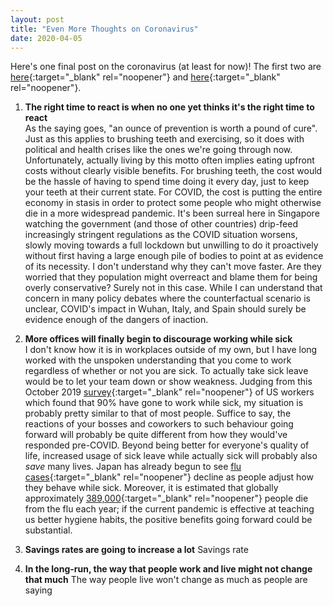 ```yaml
---
layout: post
title: "Even More Thoughts on Coronavirus"
date: 2020-04-05
---
```


Here's one final post on the coronavirus (at least for now)! The first two are [here](https://robinzxu.github.io/blog/2020/03/24/thoughts-on-coronavirus){:target="_blank" rel="noopener"} and [here](https://robinzxu.github.io/blog/2020/04/02/more-thoughts-on-coronavirus){:target="_blank" rel="noopener"}.

1. **The right time to react is when no one yet thinks it's the right time to react**  
As the saying goes, "an ounce of prevention is worth a pound of cure". Just as this applies to brushing teeth and exercising, so it does with political and health crises like the ones we're going through now. Unfortunately, actually living by this motto often implies eating upfront costs without clearly visible benefits. For brushing teeth, the cost would be the hassle of having to spend time doing it every day, just to keep your teeth at their current state. For COVID, the cost is putting the entire economy in stasis in order to protect some people who might otherwise die in a more widespread pandemic. It's been surreal here in Singapore watching the government (and those of other countries) drip-feed increasingly stringent regulations as the COVID situation worsens, slowly moving towards a full lockdown but unwilling to do it proactively without first having a large enough pile of bodies to point at as evidence of its necessity. I don't understand why they can't move faster. Are they worried that they population might overreact and blame them for being overly conservative? Surely not in this case. While I can understand that concern in many policy debates where the counterfactual scenario is unclear, COVID's impact in Wuhan, Italy, and Spain should surely be evidence enough of the dangers of inaction.

2. **More offices will finally begin to discourage working while sick**  
I don't know how it is in workplaces outside of my own, but I have long worked with the unspoken understanding that you come to work regardless of whether or not you are sick. To actually take sick leave would be to let your team down or show weakness. Judging from this October 2019 [survey](http://rh-us.mediaroom.com/2019-10-24-9-In-10-Employees-Come-To-Work-Sick-Survey-Shows){:target="_blank" rel="noopener"} of US workers which found that 90% have gone to work while sick, my situation is probably pretty similar to that of most people. Suffice to say, the reactions of your bosses and coworkers to such behaviour going forward will probably be quite different from how they would've responded pre-COVID. Beyond being better for everyone's quality of life, increased usage of sick leave while actually sick will probably also *save* many lives. Japan has already begun to see [flu cases](https://www.wsj.com/articles/japan-sees-silver-lining-to-coronavirus-as-flu-cases-drop-11583073526){:target="_blank" rel="noopener"} decline as people adjust how they behave while sick. Moreover, it is estimated that globally approximately [389,000](https://www.ncbi.nlm.nih.gov/pmc/articles/PMC6815659/){:target="_blank" rel="noopener"} people die from the flu each year; if the current pandemic is effective at teaching us better hygiene habits, the positive benefits going forward could be substantial.

3. **Savings rates are going to increase a lot**
Savings rate

4. **In the long-run, the way that people work and live might not change that much**
The way people live won't change as much as people are saying